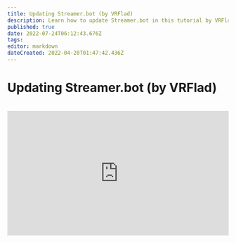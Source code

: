 ```yaml
---
title: Updating Streamer.bot (by VRFlad)
description: Learn how to update Streamer.bot in this tutorial by VRFlad.
published: true
date: 2022-07-24T06:12:43.676Z
tags: 
editor: markdown
dateCreated: 2022-04-20T01:47:42.436Z
---
```


# Updating Streamer.bot (by VRFlad)

<br>
<iframe src="https://www.youtube.com/embed/DmzVuyAXefI" title="YouTube video player" frameborder="0" allow="accelerometer; autoplay; clipboard-write; encrypted-media; gyroscope; picture-in-picture; fullscreen" allow fullscreen style="border: none; max-width: 100%; width: 100%; aspect-ratio: 16/9;"></iframe>